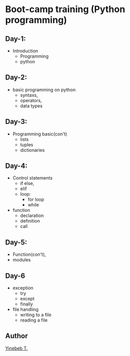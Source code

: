 # Boot-camp training (Python programming)

## Day-1:
* Introduction
    - Programming
    - python

## Day-2:
* basic programming on python
    - syntaxs, 
    - operators, 
    - data types


## Day-3:
* Programming basic(con't)
    - lists
    - tuples
    - dictionaries

## Day-4:
* Control statements
    - if else,
    - elif
    - loop:
        - for loop
        - while
* function
    - declaration
    - definition
    - call

## Day-5: 
* Function(con't), 
* modules

## Day-6
* exception
    - try
    - except
    - finally   
* file handling
    - writing to a file 
    - reading a file

## Author
 [Yinebeb T.](https://gitlab.com/Yinebeb-01)